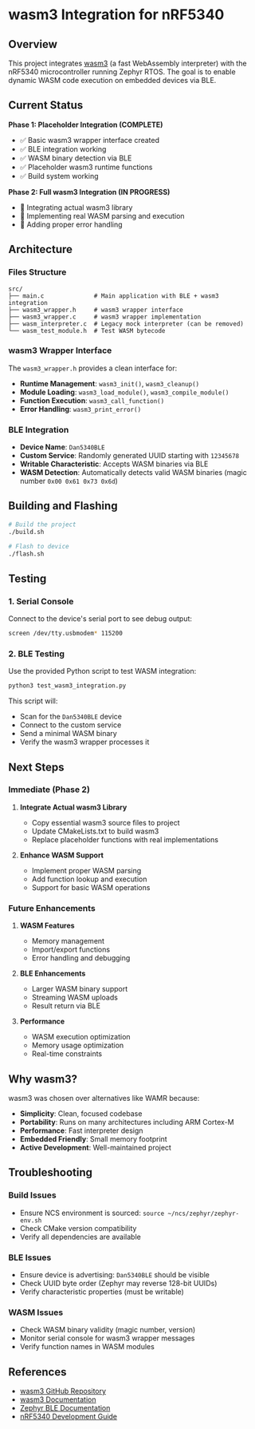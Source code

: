 # wasm3 Integration for nRF5340

## Overview

This project integrates [wasm3](https://github.com/wasm3/wasm3) (a fast WebAssembly interpreter) with the nRF5340 microcontroller running Zephyr RTOS. The goal is to enable dynamic WASM code execution on embedded devices via BLE.

## Current Status

**Phase 1: Placeholder Integration (COMPLETE)**
- ✅ Basic wasm3 wrapper interface created
- ✅ BLE integration working
- ✅ WASM binary detection via BLE
- ✅ Placeholder wasm3 runtime functions
- ✅ Build system working

**Phase 2: Full wasm3 Integration (IN PROGRESS)**
- 🔄 Integrating actual wasm3 library
- 🔄 Implementing real WASM parsing and execution
- 🔄 Adding proper error handling

## Architecture

### Files Structure
```
src/
├── main.c              # Main application with BLE + wasm3 integration
├── wasm3_wrapper.h     # wasm3 wrapper interface
├── wasm3_wrapper.c     # wasm3 wrapper implementation
├── wasm_interpreter.c  # Legacy mock interpreter (can be removed)
└── wasm_test_module.h  # Test WASM bytecode
```

### wasm3 Wrapper Interface

The `wasm3_wrapper.h` provides a clean interface for:
- **Runtime Management**: `wasm3_init()`, `wasm3_cleanup()`
- **Module Loading**: `wasm3_load_module()`, `wasm3_compile_module()`
- **Function Execution**: `wasm3_call_function()`
- **Error Handling**: `wasm3_print_error()`

### BLE Integration

- **Device Name**: `Dan5340BLE`
- **Custom Service**: Randomly generated UUID starting with `12345678`
- **Writable Characteristic**: Accepts WASM binaries via BLE
- **WASM Detection**: Automatically detects valid WASM binaries (magic number `0x00 0x61 0x73 0x6d`)

## Building and Flashing

```bash
# Build the project
./build.sh

# Flash to device
./flash.sh
```

## Testing

### 1. Serial Console
Connect to the device's serial port to see debug output:
```bash
screen /dev/tty.usbmodem* 115200
```

### 2. BLE Testing
Use the provided Python script to test WASM integration:
```bash
python3 test_wasm3_integration.py
```

This script will:
- Scan for the `Dan5340BLE` device
- Connect to the custom service
- Send a minimal WASM binary
- Verify the wasm3 wrapper processes it

## Next Steps

### Immediate (Phase 2)
1. **Integrate Actual wasm3 Library**
   - Copy essential wasm3 source files to project
   - Update CMakeLists.txt to build wasm3
   - Replace placeholder functions with real implementations

2. **Enhance WASM Support**
   - Implement proper WASM parsing
   - Add function lookup and execution
   - Support for basic WASM operations

### Future Enhancements
1. **WASM Features**
   - Memory management
   - Import/export functions
   - Error handling and debugging

2. **BLE Enhancements**
   - Larger WASM binary support
   - Streaming WASM uploads
   - Result return via BLE

3. **Performance**
   - WASM execution optimization
   - Memory usage optimization
   - Real-time constraints

## Why wasm3?

wasm3 was chosen over alternatives like WAMR because:

- **Simplicity**: Clean, focused codebase
- **Portability**: Runs on many architectures including ARM Cortex-M
- **Performance**: Fast interpreter design
- **Embedded Friendly**: Small memory footprint
- **Active Development**: Well-maintained project

## Troubleshooting

### Build Issues
- Ensure NCS environment is sourced: `source ~/ncs/zephyr/zephyr-env.sh`
- Check CMake version compatibility
- Verify all dependencies are available

### BLE Issues
- Ensure device is advertising: `Dan5340BLE` should be visible
- Check UUID byte order (Zephyr may reverse 128-bit UUIDs)
- Verify characteristic properties (must be writable)

### WASM Issues
- Check WASM binary validity (magic number, version)
- Monitor serial console for wasm3 wrapper messages
- Verify function names in WASM modules

## References

- [wasm3 GitHub Repository](https://github.com/wasm3/wasm3)
- [wasm3 Documentation](https://github.com/wasm3/wasm3#readme)
- [Zephyr BLE Documentation](https://docs.zephyrproject.org/latest/connectivity/bluetooth/index.html)
- [nRF5340 Development Guide](https://developer.nordicsemi.com/nRF_Connect_SDK/doc/latest/nrf/index.html)
